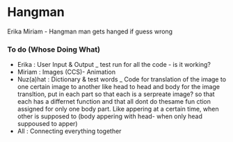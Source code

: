 # Hangman
Erika Miriam - Hangman man gets hanged if guess wrong 

### To do (Whose Doing What)
- Erika : User Input & Output _ test run for all the code - is it working?
- Miriam : Images (CCS)- Animation 
- Nuz(a)hat : Dictionary & test words _ Code for translation of the image to one certain image to another like head to head                 and body for the image transltion, put in each part so that each is a serpreate image? so that each has a                     differnet function and that all dont do thesame fun ction assigned for only one body part. Like appering at a                 certain time, when other is supposed to (body appering with head- when only head suppoused to apper)
- All : Connecting everything together
